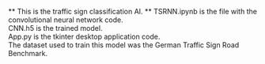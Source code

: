 ** This is the traffic sign classification AI.  **
TSRNN.ipynb is the file with the convolutional neural network code.  
CNN.h5 is the trained model.                                         
App.py is the tkinter desktop application code.  
The dataset used to train this model was the German Traffic Sign Road Benchmark.  
